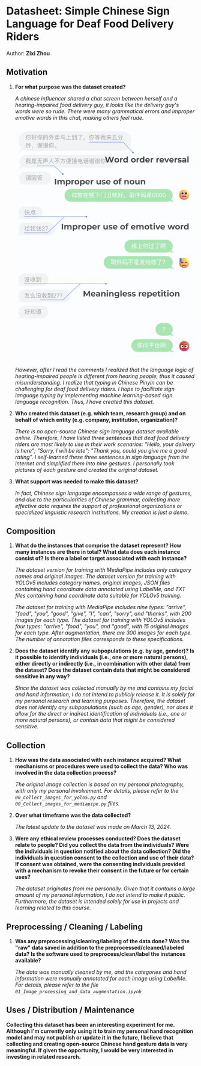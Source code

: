 # Datasheet: **Simple Chinese Sign Language for Deaf Food Delivery Riders**

Author: **Zixi Zhou**


## Motivation

1. **For what purpose was the dataset created?** 

	*A chinese influencer shared a chat screen between herself and a hearing-impaired food delivery guy, it looks like the delivery guy's words were so rude. There were many grammatical errors and improper emotive words in this chat, making others feel rude.*

	![alt text](image.png)
	
	*However, after I read the comments I realized that the language logic of hearing-impaired people is different from hearing people, thus it caused misunderstanding. I realize that typing in Chinese Pinyin can be challenging for deaf food delivery riders. I hope to facilitate sign language typing by implementing machine learning-based sign language recognition. Thus, I have created this dataset.*

2. **Who created this dataset (e.g. which team, research group) and on behalf of which entity (e.g. company, institution, organization)?**

	*There is no open-source Chinese sign language dataset available online. Therefore, I have listed three sentences that deaf food delivery riders are most likely to use in their work scenarios: "Hello, your delivery is here"; "Sorry, I will be late"; "Thank you, could you give me a good rating". I self-learned these three sentences in sign language from the internet and simplified them into nine gestures. I personally took pictures of each gesture and created the original dataset.*

3. **What support was needed to make this dataset?** 

	*In fact, Chinese sign language encompasses a wide range of gestures, and due to the particularities of Chinese grammar, collecting more effective data requires the support of professional organizations or specialized linguistic research institutions. My creation is just a demo.*


## Composition

1. **What do the instances that comprise the dataset represent? How many instances are there in total? What data does each instance consist of? Is there a label or target associated with each instance?** 
   
	*The dataset version for training with MediaPipe includes only category names and original images. The dataset version for training with YOLOv5 includes category names, original images, JSON files containing hand coordinate data annotated using LabelMe, and TXT files containing hand coordinate data suitable for YOLOv5 training.*

	*The dataset for training with MediaPipe includes nine types: "arrive", "food", "you", "good", "give", "I", "can", "sorry", and "thanks", with 200 images for each type. The dataset for training with YOLOv5 includes four types: "arrive", "food", "you", and "good", with 15 original images for each type. After augmentation, there are 300 images for each type. The number of annotation files corresponds to these specifications.*

2.  **Does the dataset identify any subpopulations (e.g. by age, gender)? Is it possible to identify individuals (i.e., one or more natural persons), either directly or indirectly (i.e., in combination with other data) from the dataset? Does the dataset contain data that might be considered sensitive in any way?**

	*Since the dataset was collected manually by me and contains my facial and hand information, I do not intend to publicly release it. It is solely for my personal research and learning purposes. Therefore, the dataset does not identify any subpopulations (such as age, gender), nor does it allow for the direct or indirect identification of individuals (i.e., one or more natural persons), or contain data that might be considered sensitive.*


## Collection

1. **How was the data associated with each instance acquired? What mechanisms or procedures were used to collect the data? Who was involved in the data collection process?** 

	*The original image collection is based on my personal photography, with only my personal involvement. For details, please refer to the `00_Collect_images_for_yolo5.py` and `00_Collect_images_for_mediapipe.py` files.*

2. **Over what timeframe was the data collected?** 

	*The latest update to the dataset was made on March 13, 2024.*

3. **Were any ethical review processes conducted? Does the dataset relate to people? Did you collect the data from the individuals? Were the individuals in question notified about the data collection? Did the individuals in question consent to the collection and use of their data? If consent was obtained, were the consenting individuals provided with a mechanism to revoke their consent in the future or for certain uses?** 

	*The dataset originates from me personally. Given that it contains a large amount of my personal information, I do not intend to make it public. Furthermore, the dataset is intended solely for use in projects and learning related to this course.*


## Preprocessing / Cleaning / Labeling

1. **Was any preprocessing/cleaning/labeling of the data done? Was the "raw" data saved in addition to the preprocessed/cleaned/labeled data? Is the software used to preprocess/clean/label the instances available?** 

	*The data was manually cleaned by me, and the categories and hand information were manually annotated for each image using LabelMe. For details, please refer to the file `01_Image_processing_and_data_augmentation.ipynb`*


## Uses / Distribution / Maintenance

   **Collecting this dataset has been an interesting experiment for me. Although I'm currently only using it to train my personal hand recognition model and may not publish or update it in the future, I believe that collecting and creating open-source Chinese hand gesture data is very meaningful. If given the opportunity, I would be very interested in investing in related research.** 

	